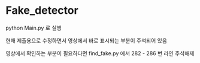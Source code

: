 # Fake_detector  
python Main.py 로 실행  
  
현재 제출용으로 수정하면서 영상에서 바로 표시되는 부분이 주석되어 있음
  
영상에서 확인하는 부분이 필요하다면 find_fake.py 에서 282 - 286 번 라인 주석해제
